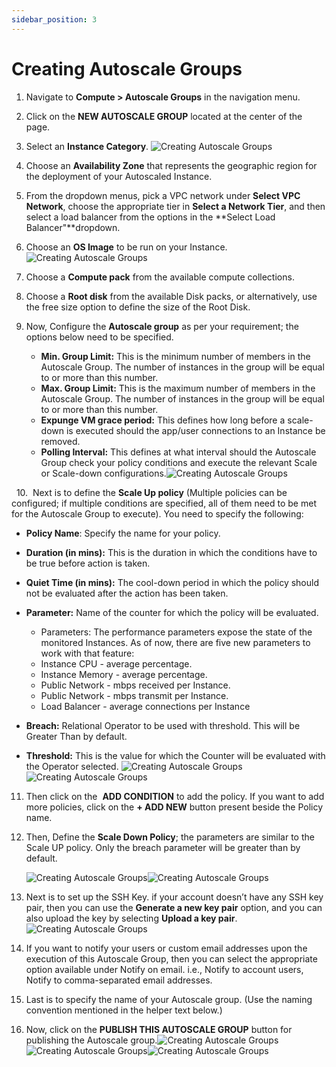 ```yaml
---
sidebar_position: 3
---
```

# Creating Autoscale Groups

1. Navigate to **Compute > Autoscale Groups** in the navigation menu.
2. Click on the **NEW AUTOSCALE GROUP** located at the center of the page.
3. Select an **Instance Category**. 
	![Creating Autoscale Groups](img/CreatingAutoscaleGroups1.png)
4. Choose an **Availability Zone** that represents the geographic region for the deployment of your Autoscaled Instance.
5. From the dropdown menus, pick a VPC network under **Select VPC Network**, choose the appropriate tier in **Select a Network Tier**, and then select a load balancer from the options in the **Select Load Balancer"**dropdown.
6. Choose an **OS Image** to be run on your Instance.
   ![Creating Autoscale Groups](img/CreatingAutoscaleGroups2.png)
7. Choose a **Compute pack** from the available compute collections.
8. Choose a **Root disk** from the available Disk packs, or alternatively, use the free size option to define the size of the Root Disk.
9. Now, Configure the **Autoscale group** as per your requirement; the options below need to be specified.

	- **Min. Group Limit:** This is the minimum number of members in the Autoscale Group. The number of instances in the group will be equal to or more than this number.
    - **Max. Group Limit:** This is the maximum number of members in the Autoscale Group. The number of instances in the group will be equal to or more than this number.
    - **Expunge VM grace period:** This defines how long before a scale-down is executed should the app/user connections to an Instance be removed.
    - **Polling Interval:** This defines at what interval should the Autoscale Group check your policy conditions and execute the relevant Scale or Scale-down configurations.![Creating Autoscale Groups](img/CreatingAutoscaleGroups3.png)

  10.  Next is to define the **Scale Up policy** (Multiple policies can be configured; if multiple conditions are specified, all of them need to be met for the Autoscale Group to execute). You need to specify the following:
- **Policy Name**: Specify the name for your policy.
- **Duration (in mins):** This is the duration in which the conditions have to be true before action is taken.
- **Quiet Time (in mins):** The cool-down period in which the policy should not be evaluated after the action has been taken.
- **Parameter:** Name of the counter for which the policy will be evaluated.
    - Parameters: The performance parameters expose the state of the monitored Instances. As of now, there are five new parameters to work with that feature:
	- Instance CPU - average percentage.
	- Instance Memory - average percentage.
	- Public Network - mbps received per Instance.
	- Public Network - mbps transmit per Instance.
	- Load Balancer - average connections per Instance
        
- **Breach:** Relational Operator to be used with threshold. This will be Greater Than by default.
- **Threshold:** This is the value for which the Counter will be evaluated with the Operator selected.
	![Creating Autoscale Groups](img/CreatingAutoscaleGroups4.png)![Creating Autoscale Groups](img/CreatingAutoscaleGroups5.png)
11. Then click on the  **ADD CONDITION** to add the policy. If you want to add more policies, click on the **+ ADD NEW** button present beside the Policy name.
12. Then, Define the **Scale Down Policy**; the parameters are similar to the Scale UP policy. Only the breach parameter will be greater than by default.

	![Creating Autoscale Groups](img/CreatingAutoscaleGroups6.png)![Creating Autoscale Groups](img/CreatingAutoscaleGroups7.png)
13. Next is to set up the SSH Key. if your account doesn’t have any SSH key pair, then you can use the **Generate a new key pair** option, and you can also upload the key by selecting **Upload a key pair**.
    ![Creating Autoscale Groups](img/CreatingAutoscaleGroups8.png)
14. If you want to notify your users or custom email addresses upon the execution of this Autoscale Group, then you can select the appropriate option available under Notify on email. i.e., Notify to account users, Notify to comma-separated email addresses.
15. Last is to specify the name of your Autoscale group. (Use the naming convention mentioned in the helper text below.)
16. Now, click on the **PUBLISH THIS AUTOSCALE GROUP** button for publishing the Autoscale group.![Creating Autoscale Groups](img/CreatingAutoscaleGroups9.png)![Creating Autoscale Groups](img/CreatingAutoscaleGroups10.png)![Creating Autoscale Groups](img/CreatingAutoscaleGroups11.png)



